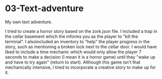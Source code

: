 # 03-Text-adventure
My own text adventure.

I tried to create a horror story based on the zork.json file. I included a trap in the cellar basement which the informs you as the player to "kill the terminal". I alsoincluded an inventory to "help" the player progress in the story, such as mentioning a broken lock next to the cellar door. I would have liked to include a time mechanic which would only allow the player 7 seconds to make a decision (I mean it is a horror game) until they "wake up and have to try again" (return to start). Although this game isn't that mechanically intensive, I tried to incorporate a creative story to make up for it. 
